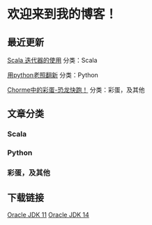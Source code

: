 # 欢迎来到我的博客！
## 最近更新
[Scala 迭代器的使用](https://elytraflyer.github.io/scala-2)   分类：Scala

[用python老照翻新](https://elytraflyer.github.io/python-1)   分类：Python

[Chorme中的彩蛋-恐龙快跑！](https://elytraflyer.github.io/other-1)    分类：彩蛋，及其他
## 文章分类
### Scala
### Python
### 彩蛋，及其他
## 下载链接
[Oracle JDK 11](https://www.oracle.com/webapps/redirect/signonnexturl=https://download.oracle.com/otn/java/jdk/11.0.7%2B8/8c7daf89330c48f0b9e32f57169f7bac/jdk-11.0.7_windows-x64_bin.exe)
[Oracle JDK 14](https://download.oracle.com/otn-pub/java/jdk/14.0.1+7/664493ef4a6946b186ff29eb326336a2/jdk-14.0.1_windows-x64_bin.exe)
